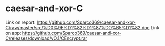 # caesar-and-xor-C
Link on report: https://github.com/Sparco369/caesar-and-xor-C/raw/master/src/%D0%9E%D1%82%D1%87%D0%B5%D1%82.doc
Link on app: https://github.com/Sparco369/caesar-and-xor-C/releases/download/v0.1/CEncrypt.rar

